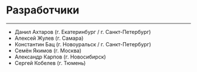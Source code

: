 # Разработчики

___

* Данил Ахтаров (г. Екатеринбург / г. Санкт-Петербург)
* Алексей Жулев (г. Самара)
* Константин Бац (г. Новоуральск / г. Санкт-Петербург)
* Семён Якимов (г. Москва)
* Александр Карпов (г. Новосибирск)
* Сергей Кобелев (г. Тюмень)